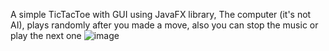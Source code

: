 A simple TicTacToe with GUI using JavaFX library,
The computer (it's not AI), plays randomly after you made a move,
also you can stop the music or play the next one
![image](https://github.com/bardia1122/40131411_Workshop12_dooz/assets/122730496/cade3c51-de54-4045-92ec-a49e5a97ba6a)
